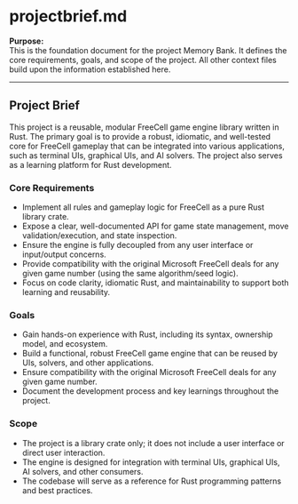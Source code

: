 # projectbrief.md

**Purpose:**  
This is the foundation document for the project Memory Bank. It defines the core requirements, goals, and scope of the project. All other context files build upon the information established here.

---

## Project Brief

This project is a reusable, modular FreeCell game engine library written in Rust. The primary goal is to provide a robust, idiomatic, and well-tested core for FreeCell gameplay that can be integrated into various applications, such as terminal UIs, graphical UIs, and AI solvers. The project also serves as a learning platform for Rust development.

### Core Requirements
- Implement all rules and gameplay logic for FreeCell as a pure Rust library crate.
- Expose a clear, well-documented API for game state management, move validation/execution, and state inspection.
- Ensure the engine is fully decoupled from any user interface or input/output concerns.
- Provide compatibility with the original Microsoft FreeCell deals for any given game number (using the same algorithm/seed logic).
- Focus on code clarity, idiomatic Rust, and maintainability to support both learning and reusability.

### Goals
- Gain hands-on experience with Rust, including its syntax, ownership model, and ecosystem.
- Build a functional, robust FreeCell game engine that can be reused by UIs, solvers, and other applications.
- Ensure compatibility with the original Microsoft FreeCell deals for any given game number.
- Document the development process and key learnings throughout the project.

### Scope
- The project is a library crate only; it does not include a user interface or direct user interaction.
- The engine is designed for integration with terminal UIs, graphical UIs, AI solvers, and other consumers.
- The codebase will serve as a reference for Rust programming patterns and best practices.
